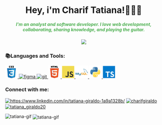 <h1 align="center">Hey, i'm Charif Tatiana!🤗👩‍💻</h1>
<h5 align="center" style="color:#4CAF50;">
I'm an analyst and software developer. I love web development, collaborating, sharing knowledge, and playing the guitar.
</h5>
<p align="center">
  <img src="https://media4.giphy.com/media/v1.Y2lkPTc5MGI3NjExcXB2OHI3bXdyMXBic2hndG95b21ybXpkcTEzd3RuYm9waDBrczIyOSZlcD12MV9pbnRlcm5hbF9naWZfYnlfaWQmY3Q9Zw/LtiTOVzhzvGuXaea2m/giphy.gif" width="300"/>
</p>

<h3 align="left">📚Languages and Tools:</h3>
<p align="left"> <a href="https://www.w3schools.com/css/" target="_blank" rel="noreferrer"> <img src="https://raw.githubusercontent.com/devicons/devicon/master/icons/css3/css3-original-wordmark.svg" alt="css3" width="40" height="40"/> </a> <a href="https://www.figma.com/" target="_blank" rel="noreferrer"> <img src="https://www.vectorlogo.zone/logos/figma/figma-icon.svg" alt="figma" width="40" height="40"/> </a> <a href="https://git-scm.com/" target="_blank" rel="noreferrer"> <img src="https://www.vectorlogo.zone/logos/git-scm/git-scm-icon.svg" alt="git" width="40" height="40"/> </a> <a href="https://www.w3.org/html/" target="_blank" rel="noreferrer"> <img src="https://raw.githubusercontent.com/devicons/devicon/master/icons/html5/html5-original-wordmark.svg" alt="html5" width="40" height="40"/> </a> <a href="https://developer.mozilla.org/en-US/docs/Web/JavaScript" target="_blank" rel="noreferrer"> <img src="https://raw.githubusercontent.com/devicons/devicon/master/icons/javascript/javascript-original.svg" alt="javascript" width="40" height="40"/> </a> <a href="https://www.mysql.com/" target="_blank" rel="noreferrer"> <img src="https://raw.githubusercontent.com/devicons/devicon/master/icons/mysql/mysql-original-wordmark.svg" alt="mysql" width="40" height="40"/> </a> <a href="https://www.python.org" target="_blank" rel="noreferrer"> <img src="https://raw.githubusercontent.com/devicons/devicon/master/icons/python/python-original.svg" alt="python" width="40" height="40"/> </a> <a href="https://www.typescriptlang.org/" target="_blank" rel="noreferrer"> <img src="https://raw.githubusercontent.com/devicons/devicon/master/icons/typescript/typescript-original.svg" alt="typescript" width="40" height="40"/> </a> </p>

<h3 align="left">Connect with me:</h3>
<p align="left">
<a href="https://linkedin.com/in/https://www.linkedin.com/in/tatiana-giraldo-1a9a1328b/" target="blank"><img align="center" src="https://raw.githubusercontent.com/rahuldkjain/github-profile-readme-generator/master/src/images/icons/Social/linked-in-alt.svg" alt="https://www.linkedin.com/in/tatiana-giraldo-1a9a1328b/" height="30" width="40" /></a>
<a href="https://instagram.com/charifgiraldo" target="blank"><img align="center" src="https://raw.githubusercontent.com/rahuldkjain/github-profile-readme-generator/master/src/images/icons/Social/instagram.svg" alt="charifgiraldo" height="30" width="40" /></a>
<a href="https://discord.gg/tatiana_giraldo20" target="blank"><img align="center" src="https://raw.githubusercontent.com/rahuldkjain/github-profile-readme-generator/master/src/images/icons/Social/discord.svg" alt="tatiana_giraldo20" height="30" width="40" /></a>
</p>


<p><img align="left" src="https://github-readme-stats.vercel.app/api/top-langs?username=tatiana-gif&show_icons=true&locale=en&layout=compact" alt="tatiana-gif" /></p>

<p>&nbsp;<img align="center" src="https://github-readme-stats.vercel.app/api?username=tatiana-gif&show_icons=true&locale=en" alt="tatiana-gif" /></p>


